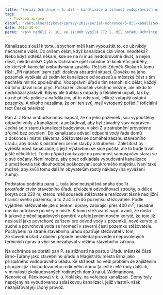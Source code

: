 ```yaml
---
title: "Seriál Ochránce – 5. díl – kanalizace a činnost vodoprávních úřadů"
tags:
  - Tisková zpráva
oldUrl: "/aktualne/tiskove-zpravy-2012/serial-ochrance-5-dil-kanalizace-a-cinnost-vodopravnich-uradu"
date: 2012-10-04
perex: "<p>V neděli 7. 10. ve 11:00h vysílá ČT2 5. díl pořadu Ochránce o problémech, do kterých se lidé dostávají ve vztahu k úřadům, tentokrát o potížích s kanalizací a o činnosti vodoprávních úřadů. Reprízu dílu uvidíte na ČT2 v úterý 9. 10. v 9:00h.</p>"
---
```


<!-- imported from the old website -->

<p>Kanalizace slouží k tomu, abychom měli kam vypouštět to, co už nikdy nechceme vidět. Co ovšem dělat, když kanalizace cizí vinou neodtéká? Nebo když odtéká někam, kde se na ni musí nedobrovolně dívat, a nejen dívat, někdo další? Cyklus Ochránce opět nabídne tři konkrétní příběhy, do kterých kancelář ombudsmana zasáhla. Režisér Zdeněk Skokan k tomu říká: „Při natáčení jsem zažil doslova absurdní situaci. Člověku na jeho pozemek vytékala už sedm let kanalizace od sousedů a městská část s tím nechtěla mít nic společného. Vodoprávní úřad s tím nemohl nic dělat, každý od toho dával ruce pryč. Poškození zkoušeli všechno možné, ale nikdo to nedokázal zastavit. Kdyby ale trubku s odpady a fekáliemi ucpali, tak by na ně přijela policie a nařídila jim, ať to odstraní, jelikož vytápějí ostatní pozemky. A nikoho nezajímá, že oni ten svůj mají vytopený pořád.“ (oficiální text České televize)</p><p>Pan J. z Brna ombudsmanovi napsal, že na jeho pozemek jsou vypouštěny odpadní vody z kanalizace, a požadoval, aby byl závadný stav napraven. Jedná se o starou kanalizaci budovanou v akci Z a zatrubnění provedené zřejmě bez povolení. Do kanalizace odvádí odpadní vody řada domů a dokonce i místní slévárna. Stěžovatel se domáhal zásahu stavebního úřadu, aby došlo k odstranění černé stavby zatrubnění.  Záležitost by vyřešila nová kanalizace, s jejíž výstavbou se sice počítá, ale to bude trvat ještě několik let. Tento případ poukazuje na povinnost samosprávy starat se o své občany. Není možné, aby obec odkládala vybudování kanalizace a umožňovala tak dlouhodobé poškozování soukromého majetku. Není také možné, aby kvůli tomu dalším obyvatelům rostly náklady (na vyvážení žump).</p><p>Podstatou podnětu pana L. byla jeho neúspěšná snaha docílit prostřednictvím stavebního úřadu přeložení odvodňovací strouhy, o délce koryta cca 220 m, kterou měli sousedé stěžovatele realizovat těsně nad jižní hranicí svého pozemku, a to 2 až 5 m do pozemku stěžovatele. Podle vyjádření stěžovatele jde o terénní úpravy zabírající přes 400 m<sup>2</sup>, zásadně měnící odtokové poměry v místě. K tomu stěžovatel např. uvádí, že došlo k takové změně spádových poměrů v přeloženém novém korytě, že toto již neslouží jako povrchové zařízení pro odvod vody z pozemků, nové koryto je suché a povrchová voda se hromadí v severní části pozemku stěžovatele. Pochybení na straně stavebního úřadu spatřuje stěžovatel v tom, že stavební úřad v daném případě neshledal provedení nepovolených terénních úprav a věcí se nezabýval v režimu stavebního zákona.</p><p>Na ochránce se obrátil pan P. se stížností na postup Úřadu městské části Brno-Tuřany jako stavebního úřadu a Magistrátu města Brna jako příslušného vodoprávního úřadu. Ke stížnosti ho vedl problém se zajištěním připojení již zkolaudovaného rodinného domu (a ještě celé řady dalších, v minulosti zkolaudovaných rodinných domů na ul. Widmannova, Nenovická, Pěnkinova) v k. ú. Holásky, na veřejnou kanalizaci. Domy byly napojeny na vybudovanou splaškovou kanalizaci, jejíž vlastník však nezajišťoval její řádný provoz. </p>
